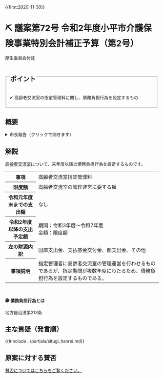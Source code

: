 {{first:2020-11-30}}
# ⛏️ 議案第72号 令和2年度小平市介護保険事業特別会計補正予算（第2号）

<i class="fa fa-gavel" aria-hidden="true"></i> 厚生委員会付託

<fieldset class="point">
  <legend>
    <h2 class="point"> ポイント </h2>
  </legend>
  <p class="point">✔ 高齢者交流室の指定管理料に関し、債務負担行為を設定するもの</p>
</fieldset>

<!--
<fieldset class="sanpi">
  <legend>
    <h2 class="sanpi">⭕️ 私（安竹洋平）の判断：賛成 </h2>
  </legend>
  <p class="sanpi OK">⭕️ 特に問題がないため賛成</p>
</fieldset>
-->

## 概要

<details>
<summary>市長報告（クリックで開きます）</summary>

> 今回の補正予算は、本年度末で指定管理者の指定期間が満了する小平市高齢者交流室につきまして、改めて指定する来年度以降の指定管理料の債務負担行為を設定するものです。

</details>

## 解説

[高齢者交流室](https://www.city.kodaira.tokyo.jp/kurashi/021/021666.html)について、来年度以降の債務負担行為を設定するものです。

<table class="simple">
<tr>
  <th>事項</th>
  <td>高齢者交流室指定管理料</td>
</tr>
<tr>
  <th>限度額</th>
  <td>高齢者交流室の管理運営に要する額</td>
</tr>
<tr>
  <th>令和元年度末までの支出額</th>
  <td>なし</td>
</tr>
<tr>
  <th>令和2年度以降の支出予定額</th>
  <td>期間：令和3年度～令和7年度<br>金額：限度額</td>
</tr>
<tr>
  <th>左の財源内訳</th>
  <td>国庫支出金、支払基金交付金、都支出金、その他</td>
</tr>
<tr>
  <th>事項説明</th>
  <td>指定管理者に高齢者交流室の管理運営を行わせるものであるが、指定期間が複数年度にわたるため、債務負担行為を設定するものである。</td>
</tr>
</table>

<br>
<div class="tips">

<strong>🕵 債務負担行為とは</strong>

地方自治法第213条



</div>

## 主な質疑（発言順）
{{#include ../partials/situgi_hanrei.md}}

<!--
### ＠ 本会議

<table class="qanda"><tr><td><i class="fa fa-question-circle hitori yasutake" aria-label="安竹による質問"></i></td><td>
（安竹 洋平）
</td></tr></table>

<table class="qanda"><tr><td><i class="fa fa-question-circle hitori" aria-label="一人会派 その他議員による質問"></i></td><td>
（）
</td></tr></table>

<table class="qanda"><tr><td><i class="fa fa-question-circle-o" aria-label="その他議員による質問"></i></td><td>
</td></tr></table>

### ＠ 厚生委員会
厚生委員会には、一人会派の会から私（安竹洋平議員）が委員として参加しています。

- [議員の質疑](#)

<table class="qanda"><tr><td><i class="fa fa-question-circle hitori" aria-label="一人会派 その他議員による質問"></i></td><td>
（）
</td></tr></table>

<table class="qanda"><tr><td><i class="fa fa-question-circle-o" aria-label="その他 議員による質問"></i></td><td>
</td></tr></table>


#### 厚生委員会での賛否

<table class="simple">
<tr><th>会派</th><th>賛否</th></tr>
<tr><td>一人会派の会</td><td>❌反対</td></tr>
<tr><td>政和会</td><td>⭕賛成</td></tr>
<tr><td>公明党</td><td>⭕賛成</td></tr>
<tr><td>フォーラム小平</td><td>⭕賛成</td></tr>
<tr><td>共産党</td><td>⭕賛成</td></tr>
</table>

## 本会議でのやり取り

### 討論
＊概要ですので、実際の討論は[会議録等](index.md/#会議録配布資料)をご参照ください。

<h5 style="margin-bottom:0"><span class="highlight">⭐反対（一人会派の会：伊藤央）</span></h5>


<h5 style="margin-bottom:0">反対（政和会）</h5>

<h5 style="margin-bottom:0">賛成（公明党）</h5>
<h5 style="margin-bottom:0">賛成（フォーラム小平）</h5>
<h5 style="margin-bottom:0">賛成（共産党）</h5>
<h5 style="margin-bottom:0">賛成（まちづくり市民こだいら：水口議員）</h5>

-->

## 原案に対する賛否
[賛否についてはこちらをご覧ください。](./index.md#賛否)